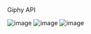 Giphy API

![image](https://user-images.githubusercontent.com/47219299/168653348-c3889737-e0b7-4821-9249-00eaed571da2.png) ![image](https://user-images.githubusercontent.com/47219299/168653472-60cfa91d-3e39-4713-997c-bcda9fae729f.png) ![image](https://user-images.githubusercontent.com/47219299/168653526-99303ed8-b409-48be-a714-8cd3e43288c0.png)

